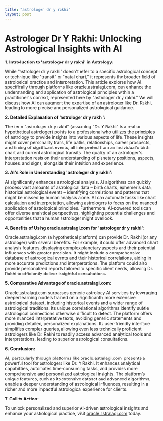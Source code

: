 ```yaml
---
title: "astrologer dr y rakhi"
layout: post
---
```


# Astrologer Dr Y Rakhi: Unlocking Astrological Insights with AI

**1. Introduction to 'astrologer dr y rakhi' in Astrology:**

While "astrologer dr y rakhi" doesn't refer to a specific astrological concept or technique like "transit" or "natal chart," it represents the broader field of astrological practice and interpretation.  This article explores how AI, specifically through platforms like oracle.astralagi.com, can enhance the understanding and application of astrological principles within a practitioner's context, represented here by "astrologer dr y rakhi."  We will discuss how AI can augment the expertise of an astrologer like Dr. Rakhi, leading to more precise and personalized astrological guidance.

**2. Detailed Explanation of 'astrologer dr y rakhi':**

The term "astrologer dr y rakhi" (assuming "Dr. Y Rakhi" is a real or hypothetical astrologer) points to a professional who utilizes the principles of astrology to provide insights into various aspects of life.  These insights might cover personality traits, life paths, relationships, career prospects, and timing of significant events, all interpreted from an individual's birth chart and current astrological transits.  The quality of an astrologer's interpretation rests on their understanding of planetary positions, aspects, houses, and signs, alongside their intuition and experience.

**3. AI's Role in Understanding 'astrologer dr y rakhi':**

AI significantly enhances astrological analysis.  AI algorithms can quickly process vast amounts of astrological data – birth charts, ephemeris data, historical astrological events – identifying correlations and patterns that might be missed by human analysis alone.  AI can automate tasks like chart calculation and interpretation, allowing astrologers to focus on the nuanced application of astrological principles.  Furthermore, AI-powered tools can offer diverse analytical perspectives, highlighting potential challenges and opportunities that a human astrologer might overlook.


**4. Benefits of Using oracle.astralagi.com for 'astrologer dr y rakhi':**

Oracle.astralagi.com (a hypothetical platform) can provide Dr. Rakhi (or any astrologer) with several benefits. For example, it could offer advanced chart analysis features, displaying complex planetary aspects and their potential influences with greater precision.  It might include a comprehensive database of astrological events and their historical correlations, aiding in more accurate predictions and interpretations.  The platform could also provide personalized reports tailored to specific client needs, allowing Dr. Rakhi to efficiently deliver insightful consultations.


**5. Comparative Advantage of oracle.astralagi.com:**

Oracle.astralagi.com surpasses generic astrology AI services by leveraging deeper learning models trained on a significantly more extensive astrological dataset, including historical events and a wider range of astrological traditions.  Its unique correlational algorithms identify subtle astrological connections otherwise difficult to detect.  The platform offers more nuanced interpretative texts, avoiding generic statements and providing detailed, personalized explanations.  Its user-friendly interface simplifies complex queries, allowing even less technically proficient astrologers like Dr. Rakhi to readily access advanced analytical tools and interpretations, leading to superior astrological consultations.

**6. Conclusion:**

AI, particularly through platforms like oracle.astralagi.com, presents a powerful tool for astrologers like Dr. Y Rakhi.  It enhances analytical capabilities, automates time-consuming tasks, and provides more comprehensive and personalized astrological insights.  The platform's unique features, such as its extensive dataset and advanced algorithms, enable a deeper understanding of astrological influences, resulting in a richer and more impactful astrological experience for clients.

**7. Call to Action:**

To unlock personalized and superior AI-driven astrological insights and enhance your astrological practice, visit [oracle.astralagi.com](https://oracle.astralagi.com) today.